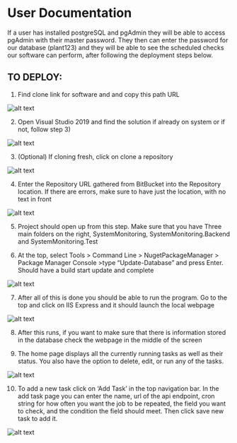 # User Documentation
If a user has installed postgreSQL and pgAdmin they will be able to access pgAdmin with their master password. They then can enter the password for our database (plant123) and they will be able to see the scheduled checks our software can perform, after following the deployment steps below.

## TO DEPLOY:

1) Find clone link for software and and copy this path URL

![alt text](https://github.com/Hjwallace/24x7-System-Monitoring-App/blob/master/Auxiliary%20Files/unnamed.png)

2) Open Visual Studio 2019 and find the solution if already on system or if not, follow step 3) 

![alt text](https://github.com/Hjwallace/24x7-System-Monitoring-App/blob/master/Auxiliary%20Files/unnamed%20(1).png)

3) (Optional) If cloning fresh, click on clone a repository

![alt text](https://github.com/Hjwallace/24x7-System-Monitoring-App/blob/master/Auxiliary%20Files/unnamed%20(2).png)

4) Enter the Repository URL gathered from BitBucket into the Repository location. If there are errors, make sure to have just the location, with no text in front 

![alt text](https://github.com/Hjwallace/24x7-System-Monitoring-App/blob/master/Auxiliary%20Files/unnamed%20(3).png)

5) Project should open up from this step. Make sure that you have Three main folders on the right, SystemMonitoring, SystemMonitoring.Backend and SystemMonitoring.Test

6) At the top, select Tools > Command Line > NugetPackageManager > Package Manager Console >type “Update-Database” and press Enter. Should have a build start update and complete

![alt text](https://github.com/Hjwallace/24x7-System-Monitoring-App/blob/master/Auxiliary%20Files/unnamed%20(4).png)

7) After all of this is done you should be able to run the program. Go to the top and click on IIS Express and it should launch the local webpage

![alt text](https://github.com/Hjwallace/24x7-System-Monitoring-App/blob/master/Auxiliary%20Files/unnamed%20(5).png)

 8) After this runs, if you want to make sure that there is information stored in the database check the webpage in the middle of the screen
 
9) The home page displays all the currently running tasks as well as their status. You also have the option to delete, edit, or run any of the tasks.

![alt text](https://github.com/Hjwallace/24x7-System-Monitoring-App/blob/master/Auxiliary%20Files/home.png)

10) To add a new task click on ‘Add Task’ in the top navigation bar. In the add task page you can enter the name, url of the api endpoint, cron string for how often you want the job to be repeated, the field you want to check, and the condition the field should meet. Then click save new task to add it.

![alt text](https://github.com/Hjwallace/24x7-System-Monitoring-App/blob/master/Auxiliary%20Files/add.png)
